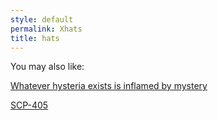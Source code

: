 ```yaml
---
style: default
permalink: Xhats
title: hats
---
```

You may also like:

[Whatever hysteria exists is inflamed by mystery](http://scp-wiki.net/hysteria)

[SCP-405](http://scp-wiki.net/scp-405)
